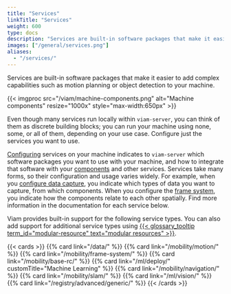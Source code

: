 ```yaml
---
title: "Services"
linkTitle: "Services"
weight: 600
type: docs
description: "Services are built-in software packages that make it easier to add complex capabilities such as motion planning or object detection to your machine."
images: ["/general/services.png"]
aliases:
  - "/services/"
---
```


Services are built-in software packages that make it easier to add complex capabilities such as motion planning or object detection to your machine.

{{< imgproc src="/viam/machine-components.png" alt="Machine components" resize="1000x" style="max-width:650px" >}}
<br>

Even though many services run locally within `viam-server`, you can think of them as discrete building blocks; you can run your machine using none, some, or all of them, depending on your use case.
Configure just the services you want to use.

[Configuring](/build/#step-2-configure) services on your machine indicates to `viam-server` which software packages you want to use with your machine, and how to integrate that software with your [components](/components/) and other services.
Services take many forms, so their configuration and usage varies widely.
For example, when you [configure data capture](/data/capture/), you indicate which types of data you want to capture, from which components.
When you configure the [frame system](/mobility/frame-system/), you indicate how the components relate to each other spatially.
Find more information in the documentation for each service below.

Viam provides built-in support for the following service types.
You can also add support for additional service types using [{{< glossary_tooltip term_id="modular-resource" text="modular resources" >}}](/registry/).

{{< cards >}}
{{% card link="/data/" %}}
{{% card link="/mobility/motion/" %}}
{{% card link="/mobility/frame-system/" %}}
{{% card link="/mobility/base-rc/" %}}
{{% card link="/ml/deploy/" customTitle="Machine Learning" %}}
{{% card link="/mobility/navigation/" %}}
{{% card link="/mobility/slam/" %}}
{{% card link="/ml/vision/" %}}
{{% card link="/registry/advanced/generic/" %}}
{{< /cards >}}
